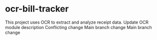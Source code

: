# ocr-bill-tracker
This project uses OCR to extract and analyze receipt data.
U p d a t e   O C R   m o d u l e   d e s c r i p t i o n  
 C o n f l i c t i n g   c h a n g e  
 M a i n   b r a n c h   c h a n g e  
 M a i n   b r a n c h   c h a n g e  
 